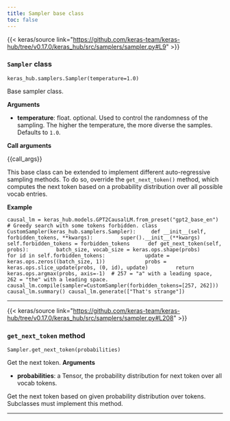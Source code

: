 ```yaml
---
title: Sampler base class
toc: false
---
```


{{< keras/source link="https://github.com/keras-team/keras-hub/tree/v0.17.0/keras_hub/src/samplers/sampler.py#L9" >}}

### `Sampler` class

`keras_hub.samplers.Sampler(temperature=1.0)`

Base sampler class.

**Arguments**

- **temperature**: float. optional. Used to control the randomness of the sampling. The higher the temperature, the more diverse the samples. Defaults to `1.0`.

**Call arguments**

{{call\_args}}

This base class can be extended to implement different auto-regressive sampling methods. To do so, override the `get_next_token()` method, which computes the next token based on a probability distribution over all possible vocab entries.

**Example**

`causal_lm = keras_hub.models.GPT2CausalLM.from_preset("gpt2_base_en")  # Greedy search with some tokens forbidden. class CustomSampler(keras_hub.samplers.Sampler):     def __init__(self, forbidden_tokens, **kwargs):         super().__init__(**kwargs)         self.forbidden_tokens = forbidden_tokens      def get_next_token(self, probs):         batch_size, vocab_size = keras.ops.shape(probs)         for id in self.forbidden_tokens:             update = keras.ops.zeros((batch_size, 1))             probs = keras.ops.slice_update(probs, (0, id), update)         return keras.ops.argmax(probs, axis=-1)  # 257 = "a" with a leading space, 262 = "the" with a leading space. causal_lm.compile(sampler=CustomSampler(forbidden_tokens=[257, 262])) causal_lm.summary() causal_lm.generate(["That's strange"])`

---

{{< keras/source link="https://github.com/keras-team/keras-hub/tree/v0.17.0/keras_hub/src/samplers/sampler.py#L208" >}}

### `get_next_token` method

`Sampler.get_next_token(probabilities)`

Get the next token. **Arguments**

- **probabilities**: a Tensor, the probability distribution for next token over all vocab tokens.

Get the next token based on given probability distribution over tokens. Subclasses must implement this method.

---
